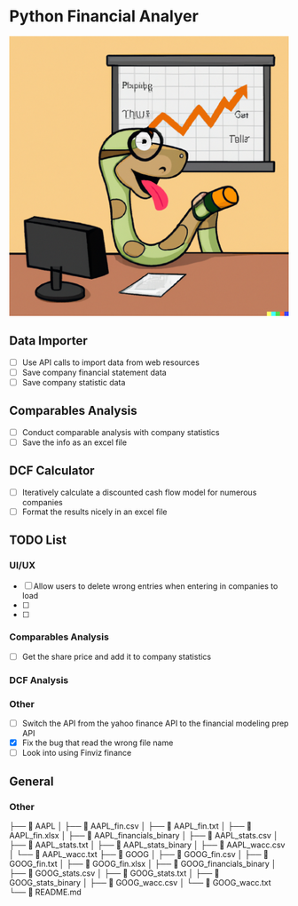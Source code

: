 # Python Financial Analyer
![Cartoon Python](cartoon_python_learning_about_the_stock_market.png) 

## Data Importer
- [ ]  Use API calls to import data from web resources
- [ ]  Save company financial statement data
- [ ]  Save company statistic data

## Comparables Analysis
- [ ]  Conduct comparable analysis with company statistics
- [ ]  Save the info as an excel file

## DCF Calculator
- [ ] Iteratively calculate a discounted cash flow model for numerous companies 
- [ ] Format the results nicely in an excel file 

## TODO List

### UI/UX
  - [ ] Allow users to delete wrong entries when entering in companies to load
  - [ ] 
  - [ ] 
### Comparables Analysis
  - [ ] Get the share price and add it to company statistics

### DCF Analysis

### Other
- [ ] Switch the API from the yahoo finance API to the financial modeling prep API
- [X] Fix the bug that read the wrong file name
- [ ] Look into using Finviz finance

## General
### Other
├──  AAPL
│  ├──  AAPL_fin.csv
│  ├──  AAPL_fin.txt
│  ├──  AAPL_fin.xlsx
│  ├──  AAPL_financials_binary
│  ├──  AAPL_stats.csv
│  ├──  AAPL_stats.txt
│  ├──  AAPL_stats_binary
│  ├──  AAPL_wacc.csv
│  └──  AAPL_wacc.txt
├──  GOOG
│  ├──  GOOG_fin.csv
│  ├──  GOOG_fin.txt
│  ├──  GOOG_fin.xlsx
│  ├──  GOOG_financials_binary
│  ├──  GOOG_stats.csv
│  ├──  GOOG_stats.txt
│  ├──  GOOG_stats_binary
│  ├──  GOOG_wacc.csv
│  └──  GOOG_wacc.txt
└──  README.md
